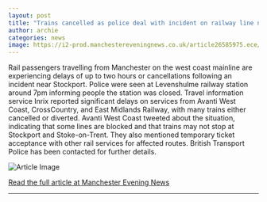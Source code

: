 ```yaml
---
layout: post
title: "Trains cancelled as police deal with incident on railway line near Levenshulme Station"
author: archie
categories: news
image: https://i2-prod.manchestereveningnews.co.uk/article26585975.ece/ALTERNATES/s1200/1_Rail-Passengers-Brace-For-Wave-Of-Strikes-Through-Holiday-Season.jpg
---
```

Rail passengers travelling from Manchester on the west coast mainline are experiencing delays of up to two hours or cancellations following an incident near Stockport. Police were seen at Levenshulme railway station around 7pm informing people the station was closed. Travel information service Inrix reported significant delays on services from Avanti West Coast, CrossCountry, and East Midlands Railway, with many trains either cancelled or diverted. Avanti West Coast tweeted about the situation, indicating that some lines are blocked and that trains may not stop at Stockport and Stoke-on-Trent. They also mentioned temporary ticket acceptance with other rail services for affected routes. British Transport Police has been contacted for further details.

![Article Image](https://i2-prod.manchestereveningnews.co.uk/article26585975.ece/ALTERNATES/s1200/1_Rail-Passengers-Brace-For-Wave-Of-Strikes-Through-Holiday-Season.jpg)

[Read the full article at Manchester Evening News](https://www.manchestereveningnews.co.uk/news/greater-manchester-news/trains-cancelled-police-deal-incident-32429285)

---
